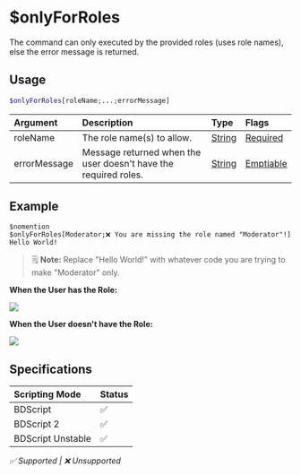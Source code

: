 # $onlyForRoles
The command can only executed by the provided roles (uses role names), else the error message is returned.

## Usage
```php
$onlyForRoles[roleName;...;errorMessage]
```

| Argument | Description | Type | Flags |
| :---- | :---- | :---- | :---- |
| roleName | The role name(s) to allow. | [String](/src/resources/arguments/types.md#string) | [Required](/src/resources/arguments/flags.md#required)
| errorMessage | Message returned when the user doesn't have the required roles. | [String](/src/resources/arguments/types.md#string) | [Emptiable](/src/resources/arguments/flags.md#emptiable)

## Example
```
$nomention
$onlyForRoles[Moderator;❌ You are missing the role named "Moderator"!]
Hello World!
```
> 🗒️ **Note:** Replace "Hello World!" with whatever code you are trying to make "Moderator" only.


**When the User has the Role:**

![](https://user-images.githubusercontent.com/69215413/148288170-dc073548-d477-4ea3-9ca6-37f225896998.png)

**When the User doesn't have the Role:**

![](https://user-images.githubusercontent.com/69215413/148288246-21bf142f-47d1-453e-8eb7-3f4ce2f339c0.png)

## Specifications
| Scripting Mode | Status
| :---- | :---- |
| BDScript | ✅ |
| BDScript 2 | ✅ |
| BDScript Unstable | ✅ |

*✅ Supported | ❌ Unsupported*